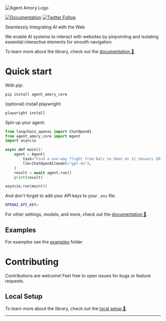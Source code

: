 <img src="https://i.imgur.com/yYazlwX.png" alt="Agent Amory Logo" width="full"/>



<br/>

[![Documentation](https://img.shields.io/badge/Documentation-📕-blue)](https://amory.dev/docs)
[![Twitter Follow](https://img.shields.io/twitter/follow/AgentAmory?style=social)](https://x.com/AgentAmory)

Seamlessly Integrating AI with the Web

We enable AI systems to interact with websites by pinpointing and isolating essential interactive elements for smooth navigation.

To learn more about the library, check out the [documentation 📕](https://amory.dev/docs/getting-started/installation).

# Quick start

With pip:

```bash
pip install agent_amory_core
```

(optional) install playwright:

```bash
playwright install
```

Spin up your agent:

```python
from langchain_openai import ChatOpenAI
from agent_amory_core import Agent
import asyncio

async def main():
    agent = Agent(
        task="Find a one-way flight from Bali to Oman on 12 January 2025 on Google Flights. Return me the cheapest option.",
        llm=ChatOpenAI(model="gpt-4o"),
    )
    result = await agent.run()
    print(result)

asyncio.run(main())
```

And don't forget to add your API keys to your `.env` file.

```bash
OPENAI_API_KEY=
```

For other settings, models, and more, check out the [documentation 📕](https://docs.amory.dev).

## Examples

For examples see the [examples](examples) folder

# Contributing

Contributions are welcome! Feel free to open issues for bugs or feature requests.

## Local Setup

To learn more about the library, check out the [local setup 📕](https://docs.amory.dev/development/local-setup).

---
